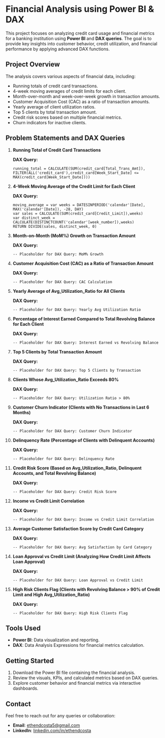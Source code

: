 # Financial Analysis using Power BI & DAX

This project focuses on analyzing credit card usage and financial metrics for a banking institution using **Power BI** and **DAX queries**. The goal is to provide key insights into customer behavior, credit utilization, and financial performance by applying advanced DAX functions.

## Project Overview

The analysis covers various aspects of financial data, including:

- Running totals of credit card transactions.
- 4-week moving averages of credit limits for each client.
- Month-over-month and week-over-week growth in transaction amounts.
- Customer Acquisition Cost (CAC) as a ratio of transaction amounts.
- Yearly average of client utilization ratios.
- Top 5 clients by total transaction amount.
- Credit risk scores based on multiple financial metrics.
- Churn indicators for inactive clients.

## Problem Statements and DAX Queries

1. **Running Total of Credit Card Transactions**

    **DAX Query:**
    ```DAX
    running_total = CALCULATE(SUM(credit_card[Total_Trans_Amt]),
    FILTER(ALL('credit_card'),credit_card[Week_Start_Date] <= MAX(credit_card[Week_Start_Date])))
    ```

2. **4-Week Moving Average of the Credit Limit for Each Client**

    **DAX Query:**
    ```DAX
    moving_average = var weeks = DATESINPERIOD('calendar'[Date], MAX('calendar'[Date]), -28, DAY)
    var sales = CALCULATE(SUM(credit_card[Credit_Limit]),weeks)
    var distinct_week = CALCULATE(DISTINCTCOUNT('calendar'[week_number]),weeks)
    RETURN DIVIDE(sales, distinct_week, 0)
    ```

3. **Month-on-Month (MoM%) Growth on Transaction Amount**

    **DAX Query:**
    ```DAX
    -- Placeholder for DAX Query: MoM% Growth
    ```

4. **Customer Acquisition Cost (CAC) as a Ratio of Transaction Amount**

    **DAX Query:**
    ```DAX
    -- Placeholder for DAX Query: CAC Calculation
    ```

5. **Yearly Average of Avg_Utilization_Ratio for All Clients**

    **DAX Query:**
    ```DAX
    -- Placeholder for DAX Query: Yearly Avg Utilization Ratio
    ```

6. **Percentage of Interest Earned Compared to Total Revolving Balance for Each Client**

    **DAX Query:**
    ```DAX
    -- Placeholder for DAX Query: Interest Earned vs Revolving Balance
    ```

7. **Top 5 Clients by Total Transaction Amount**

    **DAX Query:**
    ```DAX
    -- Placeholder for DAX Query: Top 5 Clients by Transaction
    ```

8. **Clients Whose Avg_Utilization_Ratio Exceeds 80%**

    **DAX Query:**
    ```DAX
    -- Placeholder for DAX Query: Utilization Ratio > 80%
    ```

9. **Customer Churn Indicator (Clients with No Transactions in Last 6 Months)**

    **DAX Query:**
    ```DAX
    -- Placeholder for DAX Query: Customer Churn Indicator
    ```

10. **Delinquency Rate (Percentage of Clients with Delinquent Accounts)**

    **DAX Query:**
    ```DAX
    -- Placeholder for DAX Query: Delinquency Rate
    ```

11. **Credit Risk Score (Based on Avg_Utilization_Ratio, Delinquent Accounts, and Total Revolving Balance)**

    **DAX Query:**
    ```DAX
    -- Placeholder for DAX Query: Credit Risk Score
    ```

12. **Income vs Credit Limit Correlation**

    **DAX Query:**
    ```DAX
    -- Placeholder for DAX Query: Income vs Credit Limit Correlation
    ```

13. **Average Customer Satisfaction Score by Credit Card Category**

    **DAX Query:**
    ```DAX
    -- Placeholder for DAX Query: Avg Satisfaction by Card Category
    ```

14. **Loan Approval vs Credit Limit (Analyzing How Credit Limit Affects Loan Approval)**

    **DAX Query:**
    ```DAX
    -- Placeholder for DAX Query: Loan Approval vs Credit Limit
    ```

15. **High Risk Clients Flag (Clients with Revolving Balance > 90% of Credit Limit and High Avg_Utilization_Ratio)**

    **DAX Query:**
    ```DAX
    -- Placeholder for DAX Query: High Risk Clients Flag
    ```

## Tools Used

- **Power BI**: Data visualization and reporting.
- **DAX**: Data Analysis Expressions for financial metrics calculation.

## Getting Started

1. Download the Power BI file containing the financial analysis.
2. Review the visuals, KPIs, and calculated metrics based on DAX queries.
3. Explore customer behavior and financial metrics via interactive dashboards.

## Contact

Feel free to reach out for any queries or collaboration:

- **Email**: ethendcosta5@gmail.com
- **LinkedIn**: [linkedin.com/in/ethendcosta](http://linkedin.com/in/ethendcosta)
